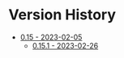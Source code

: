 # Version History

- [0.15 - 2023-02-05](./0.15/summary.md)
  - [0.15.1 - 2023-02-26](./0.15/2023-02-26.md)
